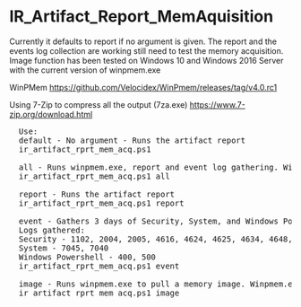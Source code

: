 # IR_Artifact_Report_MemAquisition

Currently it defaults to report if no argument is given.
The report and the events log collection are working still need to test the memory acquisition.
Image function has been tested on Windows 10 and Windows 2016 Server with the current version of winpmem.exe

WinPMem
https://github.com/Velocidex/WinPmem/releases/tag/v4.0.rc1

Using 7-Zip to compress all the output (7za.exe)
https://www.7-zip.org/download.html

<pre>
  Use:
  default - No argument - Runs the artifact report
  ir_artifact_rprt_mem_acq.ps1 
  
  all - Runs winpmem.exe, report and event log gathering. Winpmem.exe needs to be in the same directory as the script
  ir_artifact_rprt_mem_acq.ps1 all
  
  report - Runs the artifact report
  ir_artifact_rprt_mem_acq.ps1 report
  
  event - Gathers 3 days of Security, System, and Windows PowerShell events and writes them out to a json files.
  Logs gathered:
  Security - 1102, 2004, 2005, 4616, 4624, 4625, 4634, 4648, 4657, 4663, 4688, 4697, 4698, 4699, 4700, 4701, 4702, 4719, 4720, 4722, 4723, 4725, 4728, 4732, 4735, 4737,     4738, 4740, 4755, 4756, 4767, 4772, 4777, 4782, 4946, 4947, 4950, 4954, 4964, 5025, 5031, 5140, 5152, 5153, 5155, 5157, 5447
  System - 7045, 7040
  Windows Powershell - 400, 500
  ir_artifact_rprt_mem_acq.ps1 event
  
  image - Runs winpmem.exe to pull a memory image. Winpmem.exe needs to be in the same directory as the script
  ir_artifact_rprt_mem_acq.ps1 image
</pre>
  
